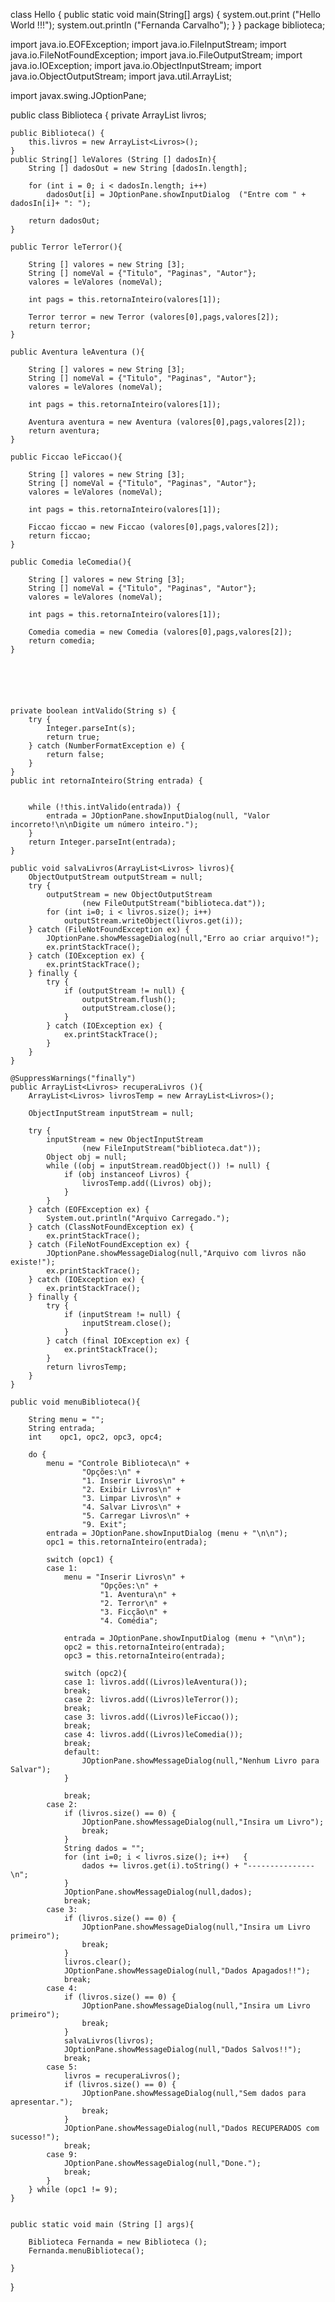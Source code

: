 class Hello {
    public static void main(String[] args) {
        system.out.print ("Hello World !!!");
        system.out.println ("Fernanda Carvalho");
    }
}
package biblioteca;

import java.io.EOFException;
import java.io.FileInputStream;
import java.io.FileNotFoundException;
import java.io.FileOutputStream;
import java.io.IOException;
import java.io.ObjectInputStream;
import java.io.ObjectOutputStream;
import java.util.ArrayList;

import javax.swing.JOptionPane;


public class Biblioteca {
	private ArrayList<Livros> livros;

	public Biblioteca() {
		this.livros = new ArrayList<Livros>();
	}
	public String[] leValores (String [] dadosIn){
		String [] dadosOut = new String [dadosIn.length];

		for (int i = 0; i < dadosIn.length; i++)
			dadosOut[i] = JOptionPane.showInputDialog  ("Entre com " + dadosIn[i]+ ": ");

		return dadosOut;
	}

	public Terror leTerror(){

		String [] valores = new String [3];
		String [] nomeVal = {"Titulo", "Paginas", "Autor"};
		valores = leValores (nomeVal);

		int pags = this.retornaInteiro(valores[1]);

		Terror terror = new Terror (valores[0],pags,valores[2]);
		return terror;
	}

	public Aventura leAventura (){

		String [] valores = new String [3];
		String [] nomeVal = {"Titulo", "Paginas", "Autor"};
		valores = leValores (nomeVal);

		int pags = this.retornaInteiro(valores[1]);

		Aventura aventura = new Aventura (valores[0],pags,valores[2]);
		return aventura;
	}
	
	public Ficcao leFiccao(){

		String [] valores = new String [3];
		String [] nomeVal = {"Titulo", "Paginas", "Autor"};
		valores = leValores (nomeVal);

		int pags = this.retornaInteiro(valores[1]);

		Ficcao ficcao = new Ficcao (valores[0],pags,valores[2]);
		return ficcao;
	}
	
	public Comedia leComedia(){

		String [] valores = new String [3];
		String [] nomeVal = {"Titulo", "Paginas", "Autor"};
		valores = leValores (nomeVal);

		int pags = this.retornaInteiro(valores[1]);

		Comedia comedia = new Comedia (valores[0],pags,valores[2]);
		return comedia;
	}
	
	
	
	
	

	private boolean intValido(String s) {
		try {
			Integer.parseInt(s); 
			return true;
		} catch (NumberFormatException e) { 
			return false;
		}
	}
	public int retornaInteiro(String entrada) { 

		
		while (!this.intValido(entrada)) {
			entrada = JOptionPane.showInputDialog(null, "Valor incorreto!\n\nDigite um número inteiro.");
		}
		return Integer.parseInt(entrada);
	}

	public void salvaLivros(ArrayList<Livros> livros){
		ObjectOutputStream outputStream = null;
		try {
			outputStream = new ObjectOutputStream 
					(new FileOutputStream("biblioteca.dat"));
			for (int i=0; i < livros.size(); i++)
				outputStream.writeObject(livros.get(i));
		} catch (FileNotFoundException ex) {
			JOptionPane.showMessageDialog(null,"Erro ao criar arquivo!");
			ex.printStackTrace();
		} catch (IOException ex) {
			ex.printStackTrace();
		} finally {  
			try {
				if (outputStream != null) {
					outputStream.flush();
					outputStream.close();
				}
			} catch (IOException ex) {
				ex.printStackTrace();
			}
		}
	}

	@SuppressWarnings("finally")
	public ArrayList<Livros> recuperaLivros (){
		ArrayList<Livros> livrosTemp = new ArrayList<Livros>();

		ObjectInputStream inputStream = null;

		try {	
			inputStream = new ObjectInputStream
					(new FileInputStream("biblioteca.dat"));
			Object obj = null;
			while ((obj = inputStream.readObject()) != null) {
				if (obj instanceof Livros) {
					livrosTemp.add((Livros) obj);
				}   
			}          
		} catch (EOFException ex) { 
			System.out.println("Arquivo Carregado.");
		} catch (ClassNotFoundException ex) {
			ex.printStackTrace();
		} catch (FileNotFoundException ex) {
			JOptionPane.showMessageDialog(null,"Arquivo com livros não existe!");
			ex.printStackTrace();
		} catch (IOException ex) {
			ex.printStackTrace();
		} finally {  
			try {
				if (inputStream != null) {
					inputStream.close();
				}
			} catch (final IOException ex) {
				ex.printStackTrace();
			}
			return livrosTemp;
		}
	}

	public void menuBiblioteca(){

		String menu = "";
		String entrada;
		int    opc1, opc2, opc3, opc4;

		do {
			menu = "Controle Biblioteca\n" +
					"Opções:\n" + 
					"1. Inserir Livros\n" +
					"2. Exibir Livros\n" +
					"3. Limpar Livros\n" +
					"4. Salvar Livros\n" +
					"5. Carregar Livros\n" +
					"9. Exit";
			entrada = JOptionPane.showInputDialog (menu + "\n\n");
			opc1 = this.retornaInteiro(entrada);

			switch (opc1) {
			case 1:
				menu = "Inserir Livros\n" +
						"Opções:\n" + 
						"1. Aventura\n" +
						"2. Terror\n" + 
						"3. Ficção\n" + 
						"4. Comédia";

				entrada = JOptionPane.showInputDialog (menu + "\n\n");
				opc2 = this.retornaInteiro(entrada);
				opc3 = this.retornaInteiro(entrada);
				
				switch (opc2){
				case 1: livros.add((Livros)leAventura());
				break;
				case 2: livros.add((Livros)leTerror());
				break;
				case 3: livros.add((Livros)leFiccao());
				break;
				case 4: livros.add((Livros)leComedia());
				break;
				default: 
					JOptionPane.showMessageDialog(null,"Nenhum Livro para Salvar");
				}

				break;
			case 2: 
				if (livros.size() == 0) {
					JOptionPane.showMessageDialog(null,"Insira um Livro");
					break;
				}
				String dados = "";
				for (int i=0; i < livros.size(); i++)	{
					dados += livros.get(i).toString() + "---------------\n";
				}
				JOptionPane.showMessageDialog(null,dados);
				break;
			case 3: 
				if (livros.size() == 0) {
					JOptionPane.showMessageDialog(null,"Insira um Livro primeiro");
					break;
				}
				livros.clear();
				JOptionPane.showMessageDialog(null,"Dados Apagados!!");
				break;
			case 4: 
				if (livros.size() == 0) {
					JOptionPane.showMessageDialog(null,"Insira um Livro primeiro");
					break;
				}
				salvaLivros(livros);
				JOptionPane.showMessageDialog(null,"Dados Salvos!!");
				break;
			case 5: 
				livros = recuperaLivros();
				if (livros.size() == 0) {
					JOptionPane.showMessageDialog(null,"Sem dados para apresentar.");
					break;
				}
				JOptionPane.showMessageDialog(null,"Dados RECUPERADOS com sucesso!");
				break;
			case 9:
				JOptionPane.showMessageDialog(null,"Done.");
				break;
			}
		} while (opc1 != 9);
	}


	public static void main (String [] args){

		Biblioteca Fernanda = new Biblioteca ();
		Fernanda.menuBiblioteca();

	}

}
